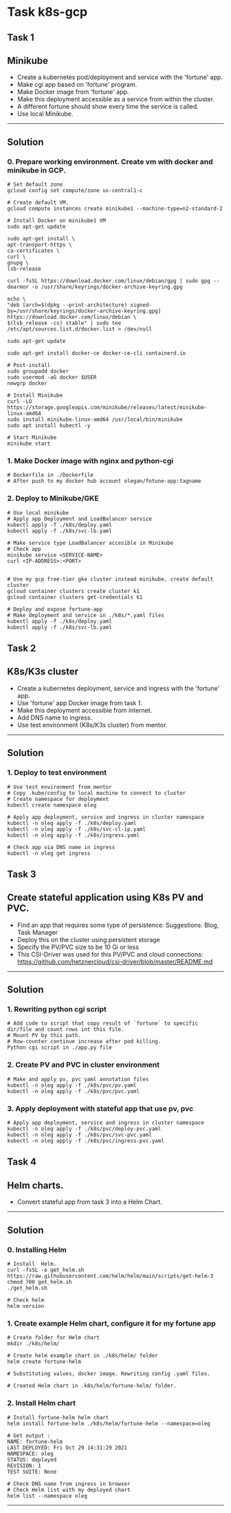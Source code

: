 # Task k8s-gcp

## Task 1 

## Minikube

* Create a kubernetes pod/deployment and service with the 'fortune' app.
* Make cgi app based on 'fortune' program.
* Make Docker image from 'fortune' app.
* Make this deployment accessible as a service from within the cluster.
* A different fortune should show every time the service is called. 
* Use local Minikube.

--------------------------------------

## Solution

### 0. Prepare working environment. Create vm with docker and minikube in GCP.

```
# Set default zone
gcloud config set compute/zone us-central1-c

# Create default VM.
gcloud compute instances create minikube1 --machine-type=n2-standard-2

# Install Docker on minikube1 VM
sudo apt-get update

sudo apt-get install \
apt-transport-https \
ca-certificates \
curl \
gnupg \
lsb-release

curl -fsSL https://download.docker.com/linux/debian/gpg | sudo gpg --dearmor -o /usr/share/keyrings/docker-archive-keyring.gpg

echo \
"deb [arch=$(dpkg --print-architecture) signed-by=/usr/share/keyrings/docker-archive-keyring.gpg] https://download.docker.com/linux/debian \
$(lsb_release -cs) stable" | sudo tee /etc/apt/sources.list.d/docker.list > /dev/null

sudo apt-get update

sudo apt-get install docker-ce docker-ce-cli containerd.io

# Post-install
sudo groupadd docker
sudo usermod -aG docker $USER
newgrp docker

# Install Minikube
curl -LO https://storage.googleapis.com/minikube/releases/latest/minikube-linux-amd64
sudo install minikube-linux-amd64 /usr/local/bin/minikube
sudo apt install kubectl -y

# Start Minikube
minikube start
```

### 1. Make Docker image with nginx and python-cgi

```
# Dockerfile in ./Dockerfile
# After push to my docker hub account olegan/fotune-app:tagname
```

### 2. Deploy to Minikube/GKE

```
# Use local minikube
# Apply app Deployment and LoadBalancer service
kubectl apply -f ./k8s/deploy.yaml
kubectl apply -f ./k8s/svc-lb.yaml

# Make service type LoadBalancer accesible in Minikube
# Check app
minikube service <SERVICE-NAME>
curl <IP-ADDRESS>:<PORT>


# Use my gcp free-tier gke cluster instead minikube, create default cluster
gcloud container clusters create cluster k1
gcloud container clusters get-credentials k1

# Deploy and expose fortune-app
# Make deployment and service in ./k8s/*.yaml files
kubectl apply -f ./k8s/deploy.yaml
kubectl apply -f ./k8s/svc-lb.yaml
```

## Task 2

## K8s/K3s cluster

* Create a kubernetes deployment, service and ingress with the 'fortune' app.
* Use 'fortune' app Docker image from task 1.
* Make this deployment accessible from internet.
* Add DNS name to ingress.
* Use test environment (K8s/K3s cluster) from mentor.

----------------------------------------------------

## Solution

### 1. Deploy to test environment

```
# Use test environment from mentor
# Copy .kube/config to local machine to connect to cluster
# Create namespace for deployment
kubectl create namespace oleg

# Apply app deployment, service and ingress in cluster namespace
kubectl -n oleg apply -f ./k8s/deploy.yaml
kubectl -n oleg apply -f ./k8s/svc-cl-ip.yaml
kubectl -n oleg apply -f ./k8s/ingress.yaml

# Check app via DNS name in ingress 
kubectl -n oleg get ingress
```


## Task 3 

## Create stateful application using K8s PV and PVC.

* Find an app that requires some type of persistence: Suggestions: Blog, Task Manager
* Deploy this on the cluster using persistent storage
* Specify the PV/PVC size to be 10 Gi or less
* This CSI-Driver was used for this PV/PVC and cloud connections:
  https://github.com/hetznercloud/csi-driver/blob/master/README.md

------------------------------------------------------

## Solution

### 1. Rewriting python cgi script

```
# Add code to script that copy result of `fortune` to specific dir/file and count rows int this file.
# Mount PV by this path.
# Row-counter continue increase after pod killing.
Python cgi script in ./app.py file
```

### 2. Create PV and PVC in cluster environment 

```
# Make and apply pv, pvc yaml annotation files
kubectl -n oleg apply -f ./k8s/pvc/pv.yaml
kubectl -n oleg apply -f ./k8s/pvc/pvc.yaml
```

### 3. Apply deployment with stateful app that use pv, pvc

```
# Apply app deployment, service and ingress in cluster namespace
kubectl -n oleg apply -f ./k8s/pvc/deploy-pvc.yaml
kubectl -n oleg apply -f ./k8s/pvc/svc-pvc.yaml
kubectl -n oleg apply -f ./k8s/pvc/ingress-pvc.yaml
```


## Task 4

## Helm charts.

* Convert stateful app from task 3 into a Helm Chart.

------------------------------------------------------

## Solution

### 0. Installing Helm

```
# Install  Helm.
curl -fsSL -o get_helm.sh https://raw.githubusercontent.com/helm/helm/main/scripts/get-helm-3
chmod 700 get_helm.sh
./get_helm.sh

# Check helm 
helm version
```

### 1. Create example Helm chart, configure it for my fortune app

```
# Create folder for Helm chart
mkdir ./k8s/helm/

# Create helm example chart in ./k8s/helm/ folder
helm create fortune-helm

# Substituting values, docker image. Rewriting config .yaml files.

# Created Helm chart in .k8s/helm/fortune-helm/ folder.
```

### 2. Install Helm chart 

```
# Install fortune-helm helm chart
helm install fortune-helm ./k8s/helm/fortune-helm --namespace=oleg

# Get output :
NAME: fortune-helm
LAST DEPLOYED: Fri Oct 29 14:31:29 2021
NAMESPACE: oleg
STATUS: deployed
REVISION: 1
TEST SUITE: None

# Check DNS name from ingress in browser
# Check Helm list with my deployed chart
helm list --namespace oleg
```

---------------------------------------------------------